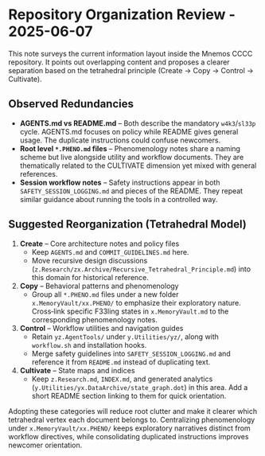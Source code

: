 # Repository Organization Review - 2025-06-07

This note surveys the current information layout inside the Mnemos CCCC repository. It points out overlapping content and proposes a clearer separation based on the tetrahedral principle (Create → Copy → Control → Cultivate).

## Observed Redundancies
- **AGENTS.md vs README.md** – Both describe the mandatory `w4k3`/`sl33p` cycle. AGENTS.md focuses on policy while README gives general usage. The duplicate instructions could confuse newcomers.
- **Root level `*.PHENO.md` files** – Phenomenology notes share a naming scheme but live alongside utility and workflow documents. They are thematically related to the CULTIVATE dimension yet mixed with general references.
- **Session workflow notes** – Safety instructions appear in both `SAFETY_SESSION_LOGGING.md` and pieces of the README. They repeat similar guidance about running the tools in a controlled way.

## Suggested Reorganization (Tetrahedral Model)
1. **Create** – Core architecture notes and policy files
   - Keep `AGENTS.md` and `COMMIT_GUIDELINES.md` here.
   - Move recursive design discussions (`z.Research/zx.Archive/Recursive_Tetrahedral_Principle.md`) into this domain for historical reference.
2. **Copy** – Behavioral patterns and phenomenology
   - Group all `*.PHENO.md` files under a new folder `x.MemoryVault/xx.PHENO/` to emphasize their exploratory nature. Cross‑link specific F33ling states in `x.MemoryVault.md` to the corresponding phenomenology notes.
3. **Control** – Workflow utilities and navigation guides
   - Retain `yz.AgentTools/` under `y.Utilities/yz/`, along with `workflow.sh` and installation hooks.
   - Merge safety guidelines into `SAFETY_SESSION_LOGGING.md` and reference it from `README.md` instead of duplicating text.
4. **Cultivate** – State maps and indices
   - Keep `z.Research.md`, `INDEX.md`, and generated analytics (`y.Utilities/yx.DataArchive/state_graph.dot`) in this area. Add a short README section linking to them for quick orientation.

Adopting these categories will reduce root clutter and make it clearer which tetrahedral vertex each document belongs to. Centralizing phenomenology under `x.MemoryVault/xx.PHENO/` keeps exploratory narratives distinct from workflow directives, while consolidating duplicated instructions improves newcomer orientation.

